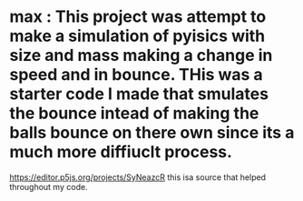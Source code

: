 # max : This project was  attempt to make a simulation of pyisics with size and mass making a change in speed and in bounce. THis was a starter code I made that smulates the bounce intead of making the balls bounce on there own since its a much more diffiuclt process.
https://editor.p5js.org/projects/SyNeazcR this isa source that helped throughout my code.
